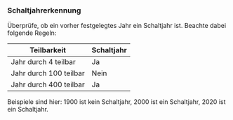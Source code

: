 ### Schaltjahrerkennung

Überprüfe, ob ein vorher festgelegtes Jahr ein Schaltjahr ist. Beachte dabei folgende Regeln:

| Teilbarkeit            | Schaltjahr |
| ---------------------- | ---------- |
| Jahr durch 4 teilbar   | Ja         |
| Jahr durch 100 teilbar | Nein       |
| Jahr durch 400 teilbar | Ja         |

Beispiele sind hier: 1900 ist kein Schaltjahr, 2000 ist ein Schaltjahr, 2020 ist ein Schaltjahr.